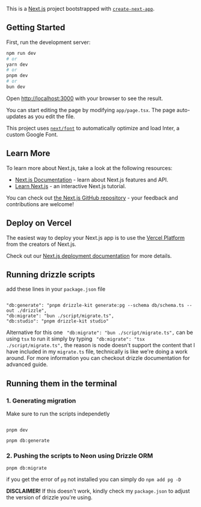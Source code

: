 This is a [Next.js](https://nextjs.org/) project bootstrapped with [`create-next-app`](https://github.com/vercel/next.js/tree/canary/packages/create-next-app).

## Getting Started

First, run the development server:

```bash
npm run dev
# or
yarn dev
# or
pnpm dev
# or
bun dev
```

Open [http://localhost:3000](http://localhost:3000) with your browser to see the result.

You can start editing the page by modifying `app/page.tsx`. The page auto-updates as you edit the file.

This project uses [`next/font`](https://nextjs.org/docs/basic-features/font-optimization) to automatically optimize and load Inter, a custom Google Font.

## Learn More

To learn more about Next.js, take a look at the following resources:

- [Next.js Documentation](https://nextjs.org/docs) - learn about Next.js features and API.
- [Learn Next.js](https://nextjs.org/learn) - an interactive Next.js tutorial.

You can check out [the Next.js GitHub repository](https://github.com/vercel/next.js/) - your feedback and contributions are welcome!

## Deploy on Vercel

The easiest way to deploy your Next.js app is to use the [Vercel Platform](https://vercel.com/new?utm_medium=default-template&filter=next.js&utm_source=create-next-app&utm_campaign=create-next-app-readme) from the creators of Next.js.

Check out our [Next.js deployment documentation](https://nextjs.org/docs/deployment) for more details.


 ## Running drizzle scripts

add these lines in your `package.json` file
 ```

 "db:generate": "pnpm drizzle-kit generate:pg --schema db/schema.ts --out ./drizzle",
 "db:migrate": "bun ./script/migrate.ts",
 "db:studio": "pnpm drizzle-kit studio"

 ```

 Alternative for this one ` "db:migrate": "bun ./script/migrate.ts",` can be using `tsx` to run it simply by typing ` "db:migrate": "tsx ./script/migrate.ts",` the reason is node doesn't support the content that I have included in my `migrate.ts` file, technically is like we're doing a work around. For more information you can checkout drizzle documentation for advanced guide.


 ## Running them in the terminal
 ### 1. Generating migration
Make sure to run the scripts independetly
 ```

pnpm dev

pnpm db:generate

 ```

### 2. Pushing the scripts to Neon using Drizzle ORM
```
pnpm db:migrate

```
if you get the error of `pg` not installed you can simply do `npm add pg -D`


**DISCLAIMER!** If this doesn't work, kindly check my `package.json` to adjust the version of drizzle you're using.